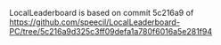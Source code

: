 LocalLeaderboard is based on commit 5c216a9 of https://github.com/speecil/LocalLeaderboard-PC/tree/5c216a9d325c3ff09defa1a780f6016a5e281f94